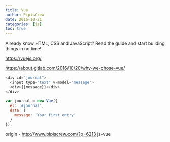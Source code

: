 ```yaml
---
title: Vue
author: PipisCrew
date: 2016-10-21
categories: [js]
toc: true
---
```


Already know HTML, CSS and JavaScript? Read the guide and start building things in no time!

https://vuejs.org/

https://about.gitlab.com/2016/10/20/why-we-chose-vue/

```js
<div id="journal">
  <input type="text" v-model="message">
  <div>{{message}}</div>
</div>
```

```js
var journal = new Vue({
  el: '#journal',
  data: {
    message: 'Your first entry'
  }
});
```

origin - http://www.pipiscrew.com/?p=6213 js-vue